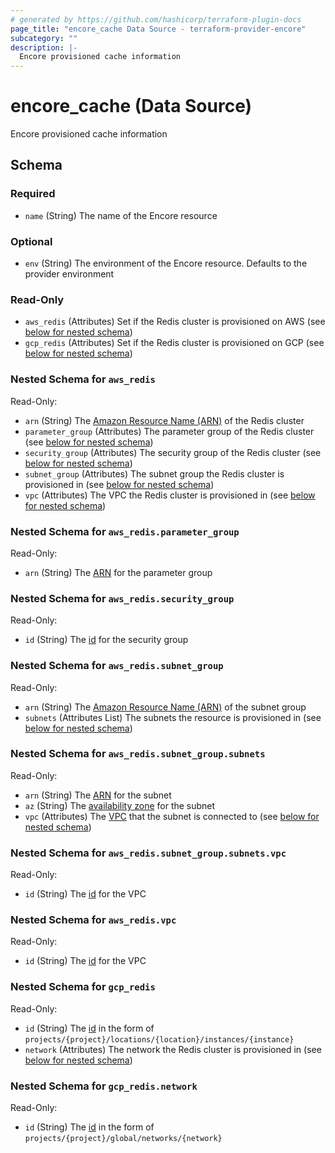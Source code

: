 ```yaml
---
# generated by https://github.com/hashicorp/terraform-plugin-docs
page_title: "encore_cache Data Source - terraform-provider-encore"
subcategory: ""
description: |-
  Encore provisioned cache information
---
```


# encore_cache (Data Source)

Encore provisioned cache information



<!-- schema generated by tfplugindocs -->
## Schema

### Required

- `name` (String) The name of the Encore resource

### Optional

- `env` (String) The environment of the Encore resource. Defaults to the provider environment

### Read-Only

- `aws_redis` (Attributes) Set if the Redis cluster is provisioned on AWS (see [below for nested schema](#nestedatt--aws_redis))
- `gcp_redis` (Attributes) Set if the Redis cluster is provisioned on GCP (see [below for nested schema](#nestedatt--gcp_redis))

<a id="nestedatt--aws_redis"></a>
### Nested Schema for `aws_redis`

Read-Only:

- `arn` (String) The [Amazon Resource Name (ARN)](https://docs.aws.amazon.com/general/latest/gr/aws-arns-and-namespaces.html) of the Redis cluster
- `parameter_group` (Attributes) The parameter group of the Redis cluster (see [below for nested schema](#nestedatt--aws_redis--parameter_group))
- `security_group` (Attributes) The security group of the Redis cluster (see [below for nested schema](#nestedatt--aws_redis--security_group))
- `subnet_group` (Attributes) The subnet group the Redis cluster is provisioned in (see [below for nested schema](#nestedatt--aws_redis--subnet_group))
- `vpc` (Attributes) The VPC the Redis cluster is provisioned in (see [below for nested schema](#nestedatt--aws_redis--vpc))

<a id="nestedatt--aws_redis--parameter_group"></a>
### Nested Schema for `aws_redis.parameter_group`

Read-Only:

- `arn` (String) The [ARN](https://docs.aws.amazon.com/IAM/latest/UserGuide/reference-arns.html) for the parameter group


<a id="nestedatt--aws_redis--security_group"></a>
### Nested Schema for `aws_redis.security_group`

Read-Only:

- `id` (String) The [id](https://docs.aws.amazon.com/vpc/latest/userguide/VPC_SecurityGroups.html) for the security group


<a id="nestedatt--aws_redis--subnet_group"></a>
### Nested Schema for `aws_redis.subnet_group`

Read-Only:

- `arn` (String) The [Amazon Resource Name (ARN)](https://docs.aws.amazon.com/general/latest/gr/aws-arns-and-namespaces.html) of the subnet group
- `subnets` (Attributes List) The subnets the resource is provisioned in (see [below for nested schema](#nestedatt--aws_redis--subnet_group--subnets))

<a id="nestedatt--aws_redis--subnet_group--subnets"></a>
### Nested Schema for `aws_redis.subnet_group.subnets`

Read-Only:

- `arn` (String) The [ARN](https://docs.aws.amazon.com/IAM/latest/UserGuide/reference-arns.html) for the subnet
- `az` (String) The [availability zone](https://docs.aws.amazon.com/AWSEC2/latest/UserGuide/using-regions-availability-zones.html) for the subnet
- `vpc` (Attributes) The [VPC](https://docs.aws.amazon.com/vpc/latest/userguide/what-is-amazon-vpc.html) that the subnet is connected to (see [below for nested schema](#nestedatt--aws_redis--subnet_group--subnets--vpc))

<a id="nestedatt--aws_redis--subnet_group--subnets--vpc"></a>
### Nested Schema for `aws_redis.subnet_group.subnets.vpc`

Read-Only:

- `id` (String) The [id](https://docs.aws.amazon.com/vpc/latest/userguide/what-is-amazon-vpc.html) for the VPC




<a id="nestedatt--aws_redis--vpc"></a>
### Nested Schema for `aws_redis.vpc`

Read-Only:

- `id` (String) The [id](https://docs.aws.amazon.com/vpc/latest/userguide/what-is-amazon-vpc.html) for the VPC



<a id="nestedatt--gcp_redis"></a>
### Nested Schema for `gcp_redis`

Read-Only:

- `id` (String) The [id](https://cloud.google.com/apis/design/resource_names#relative_resource_name) in the form of `projects/{project}/locations/{location}/instances/{instance}`
- `network` (Attributes) The network the Redis cluster is provisioned in (see [below for nested schema](#nestedatt--gcp_redis--network))

<a id="nestedatt--gcp_redis--network"></a>
### Nested Schema for `gcp_redis.network`

Read-Only:

- `id` (String) The [id](https://cloud.google.com/apis/design/resource_names#relative_resource_name) in the form of `projects/{project}/global/networks/{network}`
